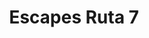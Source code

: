 ---
title: "Escapes Ruta 7"
url: /aristobulo-del-valle/escapes-ruta-7/
shop: reparación de automóviles
---